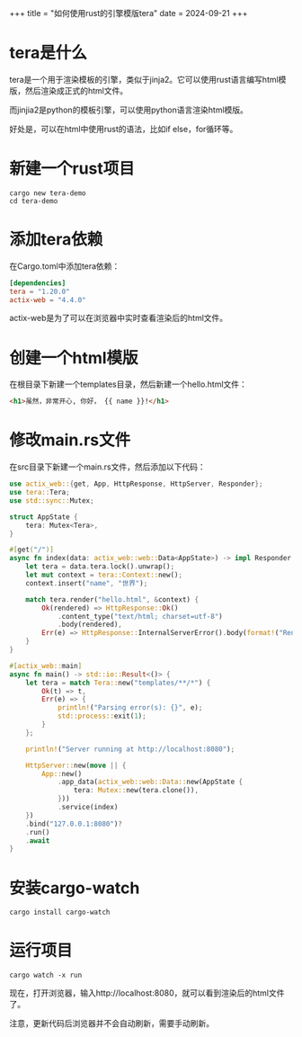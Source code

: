 +++
title = "如何使用rust的引擎模版tera"
date = 2024-09-21
+++

# tera是什么
tera是一个用于渲染模板的引擎，类似于jinja2。它可以使用rust语言编写html模版，然后渲染成正式的html文件。

而jinjia2是python的模板引擎，可以使用python语言渲染html模版。

好处是，可以在html中使用rust的语法，比如if else，for循环等。

# 新建一个rust项目
```shell
cargo new tera-demo
cd tera-demo
```

# 添加tera依赖
在Cargo.toml中添加tera依赖：
```toml
[dependencies]
tera = "1.20.0"
actix-web = "4.4.0"
```

actix-web是为了可以在浏览器中实时查看渲染后的html文件。

# 创建一个html模版
在根目录下新建一个templates目录，然后新建一个hello.html文件：
```html
<h1>虽然，非常开心, 你好， {{ name }}!</h1>
```

# 修改main.rs文件
在src目录下新建一个main.rs文件，然后添加以下代码：
```rust
use actix_web::{get, App, HttpResponse, HttpServer, Responder};
use tera::Tera;
use std::sync::Mutex;

struct AppState {
    tera: Mutex<Tera>,
}

#[get("/")]
async fn index(data: actix_web::web::Data<AppState>) -> impl Responder {
    let tera = data.tera.lock().unwrap();
    let mut context = tera::Context::new();
    context.insert("name", "世界");

    match tera.render("hello.html", &context) {
        Ok(rendered) => HttpResponse::Ok()
            .content_type("text/html; charset=utf-8")
            .body(rendered),
        Err(e) => HttpResponse::InternalServerError().body(format!("Rendering error: {}", e)),
    }
}

#[actix_web::main]
async fn main() -> std::io::Result<()> {
    let tera = match Tera::new("templates/**/*") {
        Ok(t) => t,
        Err(e) => {
            println!("Parsing error(s): {}", e);
            std::process::exit(1);
        }
    };

    println!("Server running at http://localhost:8080");

    HttpServer::new(move || {
        App::new()
            .app_data(actix_web::web::Data::new(AppState {
                tera: Mutex::new(tera.clone()),
            }))
            .service(index)
    })
    .bind("127.0.0.1:8080")?
    .run()
    .await
}
```

# 安装cargo-watch
```shell
cargo install cargo-watch
```

# 运行项目
```shell
cargo watch -x run
```

现在，打开浏览器，输入http://localhost:8080，就可以看到渲染后的html文件了。

注意，更新代码后浏览器并不会自动刷新，需要手动刷新。
